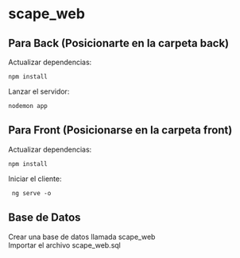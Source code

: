 # scape_web
## Para Back (Posicionarte en la carpeta back)

Actualizar dependencias:

    npm install
    
Lanzar el servidor:

    nodemon app
    
## Para Front (Posicionarse en la carpeta front)

Actualizar dependencias:

    npm install

Iniciar el cliente:

     ng serve -o

## Base de Datos
Crear una base de datos llamada scape_web <br>
Importar el archivo scape_web.sql <br>
